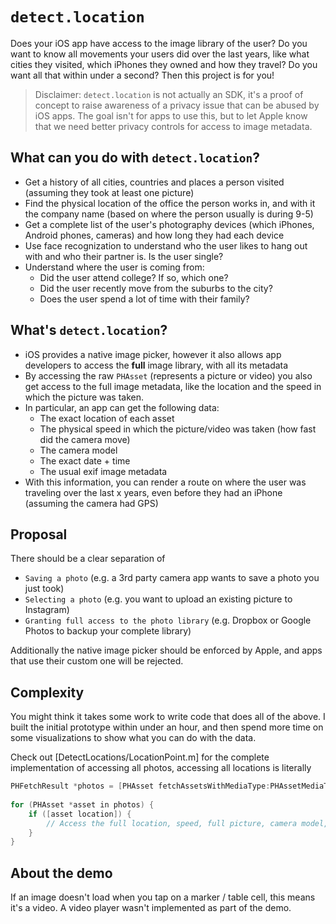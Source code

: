 # `detect.location`

Does your iOS app have access to the image library of the user? Do you want to know all movements your users did over the last years, like what cities they visited, which iPhones they owned and how they travel? Do you want all that within under a second? Then this project is for you!

> Disclaimer: `detect.location` is not actually an SDK, it's a proof of concept to raise awareness of a privacy issue that can be abused by iOS apps. The goal isn't for apps to use this, but to let Apple know that we need better privacy controls for access to image metadata.

## What can you do with `detect.location`?

- Get a history of all cities, countries and places a person visited (assuming they took at least one picture)
- Find the physical location of the office the person works in, and with it the company name (based on where the person usually is during 9-5)
- Get a complete list of the user's photography devices (which iPhones, Android phones, cameras) and how long they had each device
- Use face recognization to understand who the user likes to hang out with and who their partner is. Is the user single?
- Understand where the user is coming from:
  - Did the user attend college? If so, which one?
  - Did the user recently move from the suburbs to the city?
  - Does the user spend a lot of time with their family?

## What's `detect.location`?

- iOS provides a native image picker, however it also allows app developers to access the **full** image library, with all its metadata
- By accessing the raw `PHAsset` (represents a picture or video) you also get access to the full image metadata, like the location and the speed in which the picture was taken. 
- In particular, an app can get the following data:
  - The exact location of each asset
  - The physical speed in which the picture/video was taken (how fast did the camera move)
  - The camera model
  - The exact date + time
  - The usual exif image metadata
- With this information, you can render a route on where the user was traveling over the last x years, even before they had an iPhone (assuming the camera had GPS)

## Proposal

There should be a clear separation of 

- `Saving a photo` (e.g. a 3rd party camera app wants to save a photo you just took)
- `Selecting a photo` (e.g. you want to upload an existing picture to Instagram)
- `Granting full access to the photo library` (e.g. Dropbox or Google Photos to backup your complete library)

Additionally the native image picker should be enforced by Apple, and apps that use their custom one will be rejected. 

## Complexity

You might think it takes some work to write code that does all of the above. I built the initial prototype within under an hour, and then spend more time on some visualizations to show what you can do with the data.

Check out [DetectLocations/LocationPoint.m] for the complete implementation of accessing all photos, accessing all locations is literally
```objective-c
PHFetchResult *photos = [PHAsset fetchAssetsWithMediaType:PHAssetMediaTypeImage options:nil];
    
for (PHAsset *asset in photos) {
    if ([asset location]) {
        // Access the full location, speed, full picture, camera model, etc. here
    }
}
```

## About the demo

If an image doesn't load when you tap on a marker / table cell, this means it's a video. A video player wasn't implemented as part of the demo.
